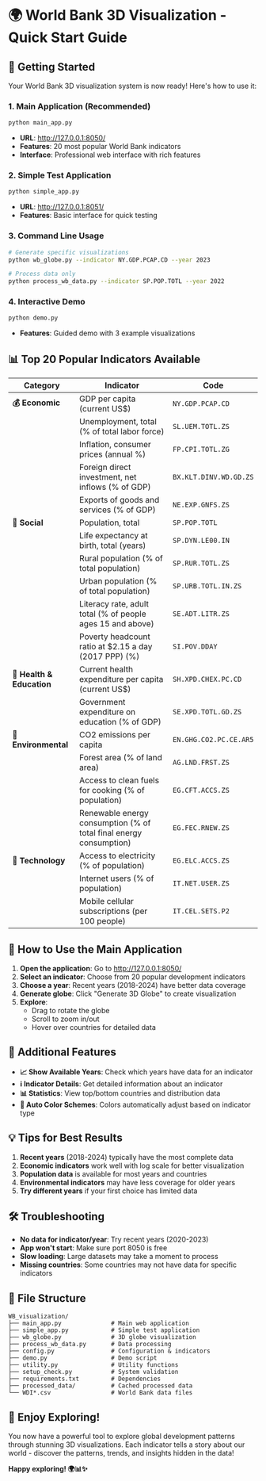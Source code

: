 # 🌍 World Bank 3D Visualization - Quick Start Guide

## 🚀 Getting Started

Your World Bank 3D visualization system is now ready! Here's how to use it:

### 1. **Main Application** (Recommended)
```bash
python main_app.py
```
- **URL**: http://127.0.0.1:8050/
- **Features**: 20 most popular World Bank indicators
- **Interface**: Professional web interface with rich features

### 2. **Simple Test Application**
```bash
python simple_app.py
```
- **URL**: http://127.0.0.1:8051/
- **Features**: Basic interface for quick testing

### 3. **Command Line Usage**
```bash
# Generate specific visualizations
python wb_globe.py --indicator NY.GDP.PCAP.CD --year 2023

# Process data only
python process_wb_data.py --indicator SP.POP.TOTL --year 2022
```

### 4. **Interactive Demo**
```bash
python demo.py
```
- **Features**: Guided demo with 3 example visualizations

## 📊 Top 20 Popular Indicators Available

| **Category** | **Indicator** | **Code** |
|--------------|---------------|----------|
| **💰 Economic** | GDP per capita (current US$) | `NY.GDP.PCAP.CD` |
| | Unemployment, total (% of total labor force) | `SL.UEM.TOTL.ZS` |
| | Inflation, consumer prices (annual %) | `FP.CPI.TOTL.ZG` |
| | Foreign direct investment, net inflows (% of GDP) | `BX.KLT.DINV.WD.GD.ZS` |
| | Exports of goods and services (% of GDP) | `NE.EXP.GNFS.ZS` |
| **👥 Social** | Population, total | `SP.POP.TOTL` |
| | Life expectancy at birth, total (years) | `SP.DYN.LE00.IN` |
| | Rural population (% of total population) | `SP.RUR.TOTL.ZS` |
| | Urban population (% of total population) | `SP.URB.TOTL.IN.ZS` |
| | Literacy rate, adult total (% of people ages 15 and above) | `SE.ADT.LITR.ZS` |
| | Poverty headcount ratio at $2.15 a day (2017 PPP) (%) | `SI.POV.DDAY` |
| **🏥 Health & Education** | Current health expenditure per capita (current US$) | `SH.XPD.CHEX.PC.CD` |
| | Government expenditure on education (% of GDP) | `SE.XPD.TOTL.GD.ZS` |
| **🌱 Environmental** | CO2 emissions per capita | `EN.GHG.CO2.PC.CE.AR5` |
| | Forest area (% of land area) | `AG.LND.FRST.ZS` |
| | Access to clean fuels for cooking (% of population) | `EG.CFT.ACCS.ZS` |
| | Renewable energy consumption (% of total final energy consumption) | `EG.FEC.RNEW.ZS` |
| **📱 Technology** | Access to electricity (% of population) | `EG.ELC.ACCS.ZS` |
| | Internet users (% of population) | `IT.NET.USER.ZS` |
| | Mobile cellular subscriptions (per 100 people) | `IT.CEL.SETS.P2` |

## 🎯 How to Use the Main Application

1. **Open the application**: Go to http://127.0.0.1:8050/
2. **Select an indicator**: Choose from 20 popular development indicators
3. **Choose a year**: Recent years (2018-2024) have better data coverage
4. **Generate globe**: Click "Generate 3D Globe" to create visualization
5. **Explore**: 
   - Drag to rotate the globe
   - Scroll to zoom in/out
   - Hover over countries for detailed data

## 🔧 Additional Features

- **📈 Show Available Years**: Check which years have data for an indicator
- **ℹ️ Indicator Details**: Get detailed information about an indicator
- **📊 Statistics**: View top/bottom countries and distribution data
- **🎨 Auto Color Schemes**: Colors automatically adjust based on indicator type

## 💡 Tips for Best Results

1. **Recent years** (2018-2024) typically have the most complete data
2. **Economic indicators** work well with log scale for better visualization
3. **Population data** is available for most years and countries
4. **Environmental indicators** may have less coverage for older years
5. **Try different years** if your first choice has limited data

## 🛠️ Troubleshooting

- **No data for indicator/year**: Try recent years (2020-2023)
- **App won't start**: Make sure port 8050 is free
- **Slow loading**: Large datasets may take a moment to process
- **Missing countries**: Some countries may not have data for specific indicators

## 📁 File Structure

```
WB_visualization/
├── main_app.py              # Main web application
├── simple_app.py            # Simple test application  
├── wb_globe.py              # 3D globe visualization
├── process_wb_data.py       # Data processing
├── config.py                # Configuration & indicators
├── demo.py                  # Demo script
├── utility.py               # Utility functions
├── setup_check.py           # System validation
├── requirements.txt         # Dependencies
├── processed_data/          # Cached processed data
└── WDI*.csv                 # World Bank data files
```

## 🎉 Enjoy Exploring!

You now have a powerful tool to explore global development patterns through stunning 3D visualizations. Each indicator tells a story about our world - discover the patterns, trends, and insights hidden in the data!

**Happy exploring! 🌍📊✨**
